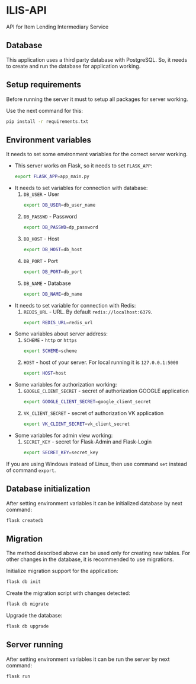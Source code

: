 # ILIS-API

API for Item Lending Intermediary Service

## Database

This application uses a third party database with PostgreSQL. So, it needs to create and run the database for application working.

## Setup requirements

Before running the server it must to setup all packages for server working.

Use the next command for this:
```bash
pip install -r requirements.txt
```

## Environment variables

It needs to set some environment variables for the correct server working.

* This server works on Flask, so it needs to set `FLASK_APP`:
  ```bash
  export FLASK_APP=app_main.py
  ```
* It needs to set variables for connection with database:
  1. `DB_USER` - User
     ```bash
     export DB_USER=db_user_name
     ```
  2. `DB_PASSWD` - Password
     ```bash
     export DB_PASSWD=dp_password
     ```
  3. `DB_HOST` - Host
     ```bash
     export DB_HOST=db_host
     ```
  4. `DB_PORT` - Port
     ```bash
     export DB_PORT=db_port
     ```
  5. `DB_NAME` - Database
     ```bash
     export DB_NAME=db_name
     ```
* It needs to set variable for connection with Redis:
  1. `REDIS_URL` - URL. By default `redis://localhost:6379`.
     ```bash
     export REDIS_URL=redis_url
     ```
* Some variables about server address:
  1. `SCHEME` - `http` or `https`
     ```bash
     export SCHEME=scheme
     ```
  2. `HOST` - host of your server. For local running it is `127.0.0.1:5000`
     ```bash
     export HOST=host
     ```
* Some variables for authorization working:
  1. `GOOGLE_CLIENT_SECRET` - secret of authorization GOOGLE application
     ```bash
     export GOOGLE_CLIENT_SECRET=google_client_secret
     ```
  2. `VK_CLIENT_SECRET` - secret of authorization VK application
     ```bash
     export VK_CLIENT_SECRET=vk_client_secret
     ```
* Some variables for admin view working:
  1. `SECRET_KEY` - secret for Flask-Admin and Flask-Login
     ```bash
     export SECRET_KEY=secret_key
     ```

If you are using Windows instead of Linux, then use command `set` instead of command `export`.

## Database initialization

After setting environment variables it can be initialized database by next command:
```bash
flask createdb
```

## Migration

The method described above can be used only for creating new tables. For other changes in the database, it is recommended to use migrations.

Initialize migration support for the application:
```bash
flask db init
```
Create the migration script with changes detected:
```bash
flask db migrate
```
Upgrade the database:
```bash
flask db upgrade
```

## Server running

After setting environment variables it can be run the server by next command:
```bash
flask run
```
